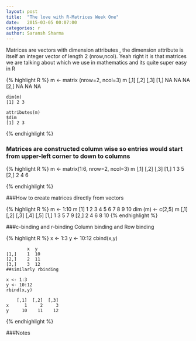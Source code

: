 ```yaml
---
layout: post
title:  "The love with R-Matrices Week One"
date:   2015-03-05 00:07:00
categories: r
author: Saransh Sharma
---
```


Matrices are vectors with dimension attributes , the dimension attribute is itself an integer vector of length 2 (nrow,ncol). Yeah right 
it is that matrices we are talking about which we use in mathematics and its quite super easy in R 

{% highlight R %}
    m <- matrix (nrow=2, ncol=3)
    m
          [,1]  [,2] [,3]
    [1,]    NA    NA   NA
    [2,]    NA    NA   NA
    
    dim(m)
    [1] 2 3
    
    attributes(m)
    $dim
    [1] 2 3
{% endhighlight %}

### Matrices are constructed column wise so entries would start from upper-left corner to down to columns

{% highlight R %}
    m <- matrix(1:6, nrow=2, ncol=3)
    m 
            [,1] [,2] [,3]
    [1,]       1    3    5
    [2,]       2    4    6

{% endhighlight %}

###How to create matrices directly from vectors

{% highlight R %}
    m <- 1:10
    m 
    [1] 1 2 3 4 5 6 7 8 9 10
    dim (m) <- c(2,5)
    m
        [,1] [,2] [,3] [,4] [,5]
    [1,]   1    3    5    7    9
    [2,]   2    4    6    8   10
{% endhighlight %}

###c-binding and r-binding 
Column binding and Row binding

{% highlight R %}
    x <- 1:3
    y <- 10:12
    cbind(x,y)
    
            x  y
    [1,]    1  10
    [2,]    2  11
    [3,]    3  12
    ##similarly rbinding
    
    x <- 1:3
    y <- 10:12
    rbind(x,y)
    
        [,1]  [,2]  [,3]
    x      1     2     3
    y     10    11    12
{% endhighlight %}


###Notes

